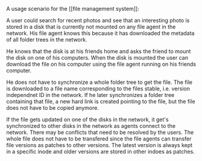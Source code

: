 A usage scenario for the [[file management system]]:

A user could search for recent photos and see that an interesting photo is stored in a disk that is currently not mounted on any file agent in the network. His file agent knows this because it has downloaded the metadata of all folder trees in the network.

He knows that the disk is at his friends home and asks the friend to mount the disk on one of his computers. When the disk is mounted the user can download the file on his computer using the file agent running on his friends computer.

He does not have to synchronize a whole folder tree to get the file. The file is downloaded to a file name corresponding to the files stable, i.e. version independnet ID in the network. If he later synchronizes a folder tree containing that file, a new hard link is created pointing to the file, but the file does not have to be copied anymore.

If the file gets updated on one of the disks in the network, it get's synchronized to other disks in the network as agents connect to the network. There may be conflicts that need to be resolved by the users. The whole file does not have to be transfered since the file agents can transfer file versions as patches to other versions. The latest version is always kept in a specific inode and older versions are stored in other indoes as patches.